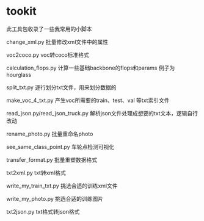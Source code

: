 # tookit
此工具包收录了一些我常用的小脚本

change_xml.py
批量修改xml文件中的属性

voc2coco.py
voc转coco标准格式

calculation_flops.py
计算一些基础backbone的flops和params 例子为hourglass

split_txt.py
逐行划分txt文件，用来划分数据的

make_voc_4_txt.py
产生voc所需要的train、test、val 等txt索引文件

read_json.py/read_json_truck.py
解析json文件处理成想要的txt文本，逻辑自行改动

rename_photo.py
批量重命名photo

see_same_class_point.py
车轮点检测可视化

transfer_format.py
批量重塑数据格式

txt2xml.py
txt转xml格式

write_my_train_txt.py
挑选合适的训练xml文件

write_my_photo.py
挑选合适的训练图片

txt2json.py
txt格式转json格式
